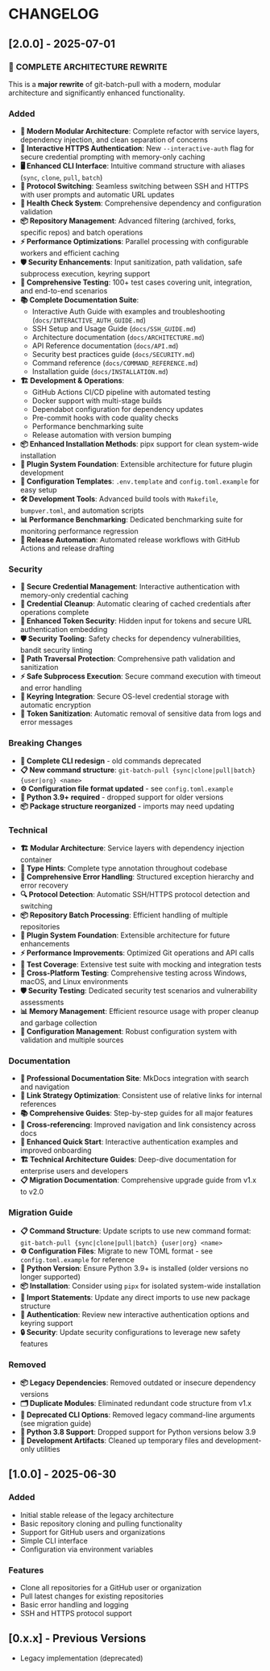 # CHANGELOG

## [2.0.0] - 2025-07-01

### 🚀 **COMPLETE ARCHITECTURE REWRITE**

This is a **major rewrite** of git-batch-pull with a modern, modular architecture and significantly enhanced functionality.

### Added
- **🔧 Modern Modular Architecture**: Complete refactor with service layers, dependency injection, and clean separation of concerns
- **🔐 Interactive HTTPS Authentication**: New `--interactive-auth` flag for secure credential prompting with memory-only caching
- **🖥️ Enhanced CLI Interface**: Intuitive command structure with aliases (`sync`, `clone`, `pull`, `batch`)
- **🔄 Protocol Switching**: Seamless switching between SSH and HTTPS with user prompts and automatic URL updates
- **🏥 Health Check System**: Comprehensive dependency and configuration validation
- **📦 Repository Management**: Advanced filtering (archived, forks, specific repos) and batch operations
- **⚡ Performance Optimizations**: Parallel processing with configurable workers and efficient caching
- **🛡️ Security Enhancements**: Input sanitization, path validation, safe subprocess execution, keyring support
- **🧪 Comprehensive Testing**: 100+ test cases covering unit, integration, and end-to-end scenarios
- **📚 Complete Documentation Suite**:
  - Interactive Auth Guide with examples and troubleshooting (`docs/INTERACTIVE_AUTH_GUIDE.md`)
  - SSH Setup and Usage Guide (`docs/SSH_GUIDE.md`)
  - Architecture documentation (`docs/ARCHITECTURE.md`)
  - API Reference documentation (`docs/API.md`)
  - Security best practices guide (`docs/SECURITY.md`)
  - Command reference (`docs/COMMAND_REFERENCE.md`)
  - Installation guide (`docs/INSTALLATION.md`)
- **🏗️ Development & Operations**:
  - GitHub Actions CI/CD pipeline with automated testing
  - Docker support with multi-stage builds
  - Dependabot configuration for dependency updates
  - Pre-commit hooks with code quality checks
  - Performance benchmarking suite
  - Release automation with version bumping
- **📦 Enhanced Installation Methods**: pipx support for clean system-wide installation
- **🔧 Plugin System Foundation**: Extensible architecture for future plugin development
- **🧾 Configuration Templates**: `.env.template` and `config.toml.example` for easy setup
- **🛠️ Development Tools**: Advanced build tools with `Makefile`, `bumpver.toml`, and automation scripts
- **📊 Performance Benchmarking**: Dedicated benchmarking suite for monitoring performance regression
- **🔄 Release Automation**: Automated release workflows with GitHub Actions and release drafting

### Security
- **🔐 Secure Credential Management**: Interactive authentication with memory-only credential caching
- **🧹 Credential Cleanup**: Automatic clearing of cached credentials after operations complete
- **🔑 Enhanced Token Security**: Hidden input for tokens and secure URL authentication embedding
- **🛡️ Security Tooling**: Safety checks for dependency vulnerabilities, bandit security linting
- **🚫 Path Traversal Protection**: Comprehensive path validation and sanitization
- **⚡ Safe Subprocess Execution**: Secure command execution with timeout and error handling
- **🔐 Keyring Integration**: Secure OS-level credential storage with automatic encryption
- **🧼 Token Sanitization**: Automatic removal of sensitive data from logs and error messages

### Breaking Changes
- **🔄 Complete CLI redesign** - old commands deprecated
- **📋 New command structure**: `git-batch-pull {sync|clone|pull|batch} {user|org} <name>`
- **⚙️ Configuration file format updated** - see `config.toml.example`
- **🐍 Python 3.9+ required** - dropped support for older versions
- **📦 Package structure reorganized** - imports may need updating

### Technical
- **🏗️ Modular Architecture**: Service layers with dependency injection container
- **📝 Type Hints**: Complete type annotation throughout codebase
- **🔧 Comprehensive Error Handling**: Structured exception hierarchy and error recovery
- **🔍 Protocol Detection**: Automatic SSH/HTTPS protocol detection and switching
- **📦 Repository Batch Processing**: Efficient handling of multiple repositories
- **🔌 Plugin System Foundation**: Extensible architecture for future enhancements
- **⚡ Performance Improvements**: Optimized Git operations and API calls
- **🧪 Test Coverage**: Extensive test suite with mocking and integration tests
- **🧪 Cross-Platform Testing**: Comprehensive testing across Windows, macOS, and Linux environments
- **🛡️ Security Testing**: Dedicated security test scenarios and vulnerability assessments
- **📊 Memory Management**: Efficient resource usage with proper cleanup and garbage collection
- **🔧 Configuration Management**: Robust configuration system with validation and multiple sources

### Documentation
- **📖 Professional Documentation Site**: MkDocs integration with search and navigation
- **🔗 Link Strategy Optimization**: Consistent use of relative links for internal references
- **📚 Comprehensive Guides**: Step-by-step guides for all major features
- **🔄 Cross-referencing**: Improved navigation and link consistency across docs
- **🚀 Enhanced Quick Start**: Interactive authentication examples and improved onboarding
- **🏗️ Technical Architecture Guides**: Deep-dive documentation for enterprise users and developers
- **📋 Migration Documentation**: Comprehensive upgrade guide from v1.x to v2.0

### Migration Guide
- **📋 Command Structure**: Update scripts to use new command format: `git-batch-pull {sync|clone|pull|batch} {user|org} <name>`
- **⚙️ Configuration Files**: Migrate to new TOML format - see `config.toml.example` for reference
- **🐍 Python Version**: Ensure Python 3.9+ is installed (older versions no longer supported)
- **📦 Installation**: Consider using `pipx` for isolated system-wide installation
- **🔧 Import Statements**: Update any direct imports to use new package structure
- **🔑 Authentication**: Review new interactive authentication options and keyring support
- **🔒 Security**: Update security configurations to leverage new safety features

### Removed
- **📦 Legacy Dependencies**: Removed outdated or insecure dependency versions
- **🗂️ Duplicate Modules**: Eliminated redundant code structure from v1.x
- **🔧 Deprecated CLI Options**: Removed legacy command-line arguments (see migration guide)
- **🐍 Python 3.8 Support**: Dropped support for Python versions below 3.9
- **📁 Development Artifacts**: Cleaned up temporary files and development-only utilities

## [1.0.0] - 2025-06-30

### Added
- Initial stable release of the legacy architecture
- Basic repository cloning and pulling functionality
- Support for GitHub users and organizations
- Simple CLI interface
- Configuration via environment variables

### Features
- Clone all repositories for a GitHub user or organization
- Pull latest changes for existing repositories
- Basic error handling and logging
- SSH and HTTPS protocol support

## [0.x.x] - Previous Versions
- Legacy implementation (deprecated)

